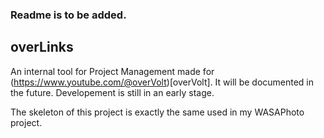 ### Readme is to be added.

## overLinks

An internal tool for Project Management made for (https://www.youtube.com/@overVolt)[overVolt].
It will be documented in the future. Developement is still in an early stage.

The skeleton of this project is exactly the same used in my WASAPhoto project.